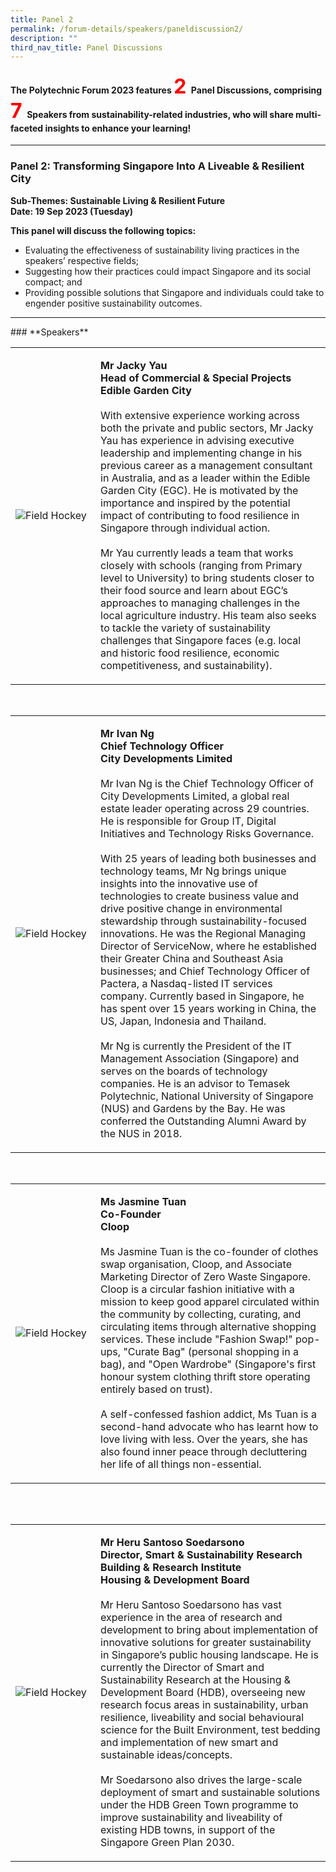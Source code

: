 ```yaml
---
title: Panel 2
permalink: /forum-details/speakers/paneldiscussion2/
description: ""
third_nav_title: Panel Discussions
---
```

#### <b>The Polytechnic Forum 2023 features <font size="+3.5"><font color="red"><b>2 </b></font></font>Panel Discussions, comprising <font size="+3.5"><font color="red"><b>7 </b></font></font>Speakers from sustainability-related industries, who will share multi-faceted insights to enhance your learning!</b>
<hr>

### **Panel 2: Transforming Singapore Into A Liveable &amp; Resilient City**<br>

**Sub-Themes: Sustainable Living &amp; Resilient Future<br>
Date: 19 Sep 2023 (Tuesday)**

**This panel will discuss the following topics:**

* Evaluating the effectiveness of sustainability living practices in the speakers’ respective fields;
* Suggesting how their practices could impact Singapore and its social compact; and
* Providing possible solutions that Singapore and individuals could take to engender positive sustainability outcomes.
<hr>
### **Speakers**<br>
<table>
    <tbody><tr>
        <td style="width:27%"><img src="https://hosting.photobucket.com/images/i/tracyng81/Jacky_Yau_Edited.jpg?width=320&amp;height=320&amp;fit=bounds" style="display:block;margin-left:auto;margin-right:auto;" alt="Field Hockey"></td>
        <td><p><b>Mr Jacky Yau
                <br>Head of Commercial &amp; Special Projects
					<br>Edible Garden City</b><br>
                <br>With extensive experience working across both the private and public sectors, Mr Jacky Yau has experience in advising executive leadership and implementing change in his previous career as a management consultant in Australia, and as a leader within the Edible Garden City (EGC). He is motivated by the importance and inspired by the potential impact of contributing to food resilience in Singapore through individual action.<br>
                <br>Mr Yau currently leads a team&nbsp;that works closely with schools (ranging from Primary level to University) to bring students closer to their food source and&nbsp;learn about EGC’s approaches to managing challenges in the local agriculture industry. His team also seeks to tackle the variety of sustainability challenges that Singapore faces (e.g. local and historic food resilience, economic competitiveness, and sustainability).<br>
 </p>
        </td>
    </tr>
</tbody></table><p></p>
<br>
<table>
    <tbody><tr>
        <td style="width:27%"><img src="https://hosting.photobucket.com/images/i/tracyng81/Ivan_Ng_gw8Do27Xo8orejoudE5b4P.jpg?width=320&amp;height=320&amp;fit=bounds" style="display:block;margin-left:auto;margin-right:auto;" alt="Field Hockey"></td>
        <td><p><b>Mr Ivan Ng
                <br>Chief Technology Officer
					<br>City Developments Limited</b><br>
                <br>Mr Ivan Ng is the Chief Technology Officer of City Developments Limited, a global real estate leader operating across 29 countries. He is responsible for Group IT, Digital Initiatives and Technology Risks Governance.<br>
                <br>With 25 years of leading both businesses and technology teams, Mr Ng brings unique insights into the innovative use of technologies to create business value and drive positive change in environmental stewardship through sustainability-focused innovations. He was the Regional Managing Director of ServiceNow, where he established their Greater China and Southeast Asia businesses; and Chief Technology Officer of Pactera, a Nasdaq-listed IT services company. Currently based in Singapore, he has spent over 15 years working in China, the US, Japan, Indonesia and Thailand.<br>
					<br>Mr Ng is currently the President of the IT Management Association (Singapore) and serves on the boards of technology companies. He is an advisor to Temasek Polytechnic, National University of Singapore (NUS) and Gardens by the Bay. He was conferred the Outstanding Alumni Award by the NUS in 2018.<br>
</p>
        </td>
    </tr>
</tbody></table><p></p>
<br>
<table>
    <tbody><tr>
        <td style="width:27%"><img src="https://hosting.photobucket.com/images/i/tracyng81/Jasmine_Tuan_qZmguTaS5ZqbJNBuxAFgGy.jpg?width=320&amp;height=320&amp;fit=bounds" style="display:block;margin-left:auto;margin-right:auto;" alt="Field Hockey"></td>
        <td><p><b>Ms Jasmine Tuan
                <br>Co-Founder
					<br>Cloop</b><br>
                <br>Ms Jasmine Tuan is the co-founder of clothes swap organisation, Cloop, and Associate Marketing Director of Zero Waste Singapore. Cloop is a circular fashion initiative with a mission to keep good apparel circulated within the community by collecting, curating, and circulating items through alternative shopping services. These include "Fashion Swap!" pop-ups, "Curate Bag" (personal shopping in a bag), and "Open Wardrobe" (Singapore's first honour system clothing thrift store operating entirely based on trust).<br>
                <br>A self-confessed fashion addict, Ms Tuan is a second-hand advocate who has learnt how to love living with less. Over the years, she has also found inner peace through decluttering her life of all things non-essential.<br>
 </p>
        </td>
    </tr>
</tbody></table><p></p>
<br>
<table>
    <tbody><tr>
</tr></tbody></table><table>
    <tbody><tr>
        <td style="width:27%"><img src="https://hosting.photobucket.com/images/i/tracyng81/Heru_Santoso_Soedarsono.jpg?width=590&amp;height=590&amp;fit=bounds" style="display:block;margin-left:auto;margin-right:auto;" alt="Field Hockey"></td>
        <td><p><b>Mr Heru Santoso Soedarsono
                <br>Director, Smart &amp; Sustainability Research
					<br>Building &amp; Research Institute
					<br>Housing &amp; Development Board</b><br>
                <br>Mr Heru Santoso Soedarsono has vast experience in the area of research and development to bring about implementation of innovative solutions for greater sustainability in Singapore’s public housing landscape. He is currently the Director of Smart and Sustainability Research at the Housing &amp; Development Board (HDB), overseeing new research focus areas in sustainability, urban resilience, liveability and social behavioural science for the Built Environment, test bedding and implementation of new smart and sustainable ideas/concepts.<br>
                <br>Mr Soedarsono also drives the large-scale deployment of smart and sustainable solutions under the HDB Green Town programme to improve sustainability and liveability of existing HDB towns, in support of the Singapore Green Plan 2030.<br></p>
        </td>
    </tr>
</tbody></table><p></p>
<br>
<table>
    <tbody><tr></tr></tbody></table>